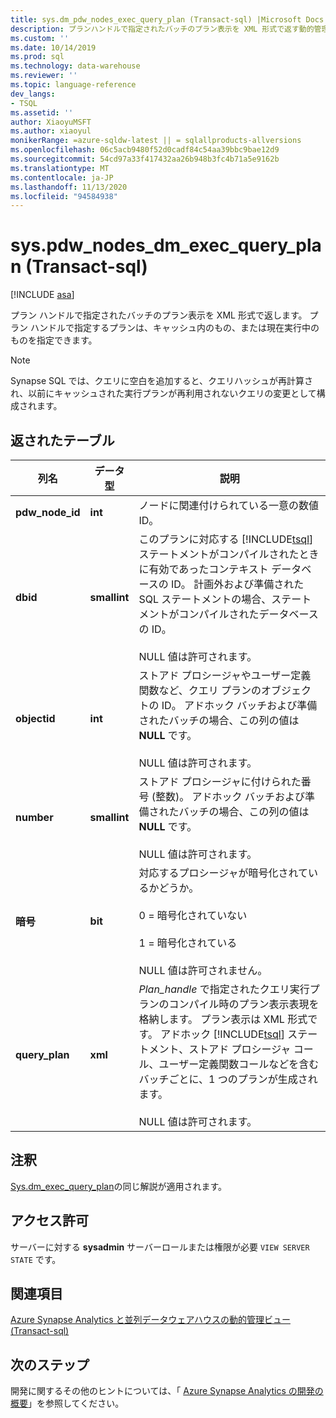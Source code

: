 ```yaml
---
title: sys.dm_pdw_nodes_exec_query_plan (Transact-sql) |Microsoft Docs
description: プランハンドルで指定されたバッチのプラン表示を XML 形式で返す動的管理ビュー。 プラン ハンドルで指定するプランは、キャッシュ内のもの、または現在実行中のものを指定できます。
ms.custom: ''
ms.date: 10/14/2019
ms.prod: sql
ms.technology: data-warehouse
ms.reviewer: ''
ms.topic: language-reference
dev_langs:
- TSQL
ms.assetid: ''
author: XiaoyuMSFT
ms.author: xiaoyul
monikerRange: =azure-sqldw-latest || = sqlallproducts-allversions
ms.openlocfilehash: 06c5acb9480f52d0cadf84c54aa39bbc9bae12d9
ms.sourcegitcommit: 54cd97a33f417432aa26b948b3fc4b71a5e9162b
ms.translationtype: MT
ms.contentlocale: ja-JP
ms.lasthandoff: 11/13/2020
ms.locfileid: "94584938"
---
```

# <a name="syspdw_nodes_dm_exec_query_plan-transact-sql"></a>sys.pdw_nodes_dm_exec_query_plan (Transact-sql)
[!INCLUDE [asa](../../includes/applies-to-version/asa.md)]

プラン ハンドルで指定されたバッチのプラン表示を XML 形式で返します。 プラン ハンドルで指定するプランは、キャッシュ内のもの、または現在実行中のものを指定できます。  

> [!note] 
> Synapse SQL では、クエリに空白を追加すると、クエリハッシュが再計算され、以前にキャッシュされた実行プランが再利用されないクエリの変更として構成されます。


## <a name="table-returned"></a>返されたテーブル  
  
|列名|データ型|説明|  
|-----------------|---------------|-----------------|  
|**pdw_node_id**|**int**|ノードに関連付けられている一意の数値 ID。| 
|**dbid**|**smallint**|このプランに対応する [!INCLUDE[tsql](../../includes/tsql-md.md)] ステートメントがコンパイルされたときに有効であったコンテキスト データベースの ID。 計画外および準備された SQL ステートメントの場合、ステートメントがコンパイルされたデータベースの ID。<br /><br /> NULL 値は許可されます。|  
|**objectid**|**int**|ストアド プロシージャやユーザー定義関数など、クエリ プランのオブジェクトの ID。 アドホック バッチおよび準備されたバッチの場合、この列の値は **NULL** です。<br /><br /> NULL 値は許可されます。|  
|**number**|**smallint**|ストアド プロシージャに付けられた番号 (整数)。 アドホック バッチおよび準備されたバッチの場合、この列の値は **NULL** です。<br /><br /> NULL 値は許可されます。| 
|**暗号**|**bit**|対応するプロシージャが暗号化されているかどうか。<br /><br /> 0 = 暗号化されていない<br /><br /> 1 = 暗号化されている<br /><br /> NULL 値は許可されません。|  
|**query_plan**|**xml**|*Plan_handle* で指定されたクエリ実行プランのコンパイル時のプラン表示表現を格納します。 プラン表示は XML 形式です。 アドホック [!INCLUDE[tsql](../../includes/tsql-md.md)] ステートメント、ストアド プロシージャ コール、ユーザー定義関数コールなどを含むバッチごとに、1 つのプランが生成されます。<br /><br /> NULL 値は許可されます。|  
  
## <a name="remarks"></a>注釈  
[Sys.dm_exec_query_plan](./sys-dm-exec-query-plan-transact-sql.md?view=sql-server-ver15)の同じ解説が適用されます。  
  
## <a name="permissions"></a>アクセス許可  
 サーバーに対する **sysadmin** サーバーロールまたは権限が必要 `VIEW SERVER STATE` です。  
  
## <a name="see-also"></a>関連項目  
 [Azure Synapse Analytics と並列データウェアハウスの動的管理ビュー &#40;Transact-sql&#41;](../../relational-databases/system-dynamic-management-views/sql-and-parallel-data-warehouse-dynamic-management-views.md)  

 ## <a name="next-steps"></a>次のステップ
 開発に関するその他のヒントについては、「 [Azure Synapse Analytics の開発の概要](/azure/sql-data-warehouse/sql-data-warehouse-overview-develop)」を参照してください。

